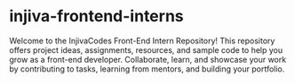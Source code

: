 # injiva-frontend-interns
Welcome to the InjivaCodes Front-End Intern Repository! This repository offers project ideas, assignments, resources, and sample code to help you grow as a front-end developer. Collaborate, learn, and showcase your work by contributing to tasks, learning from mentors, and building your portfolio.
